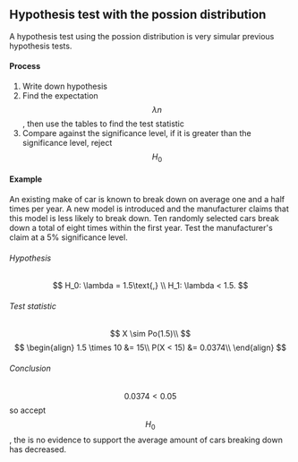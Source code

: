 ## Hypothesis test with the possion distribution
A hypothesis test using the possion distribution is very simular previous hypothesis tests.

#### Process
1. Write down hypothesis 
2. Find the expectation $$\lambda n$$, then use the tables to find the test statistic
3. Compare against the significance level, if it is greater than the significance level, reject $$H_0$$

#### Example
An existing make of car is known to break down on average one and a half times per year. A new model is introduced and the manufacturer claims that this model is less likely to break down. Ten randomly selected cars break down a total of eight times within the first year. Test the manufacturer's claim at a 5% significance level.

###### Hypothesis
$$
H_0: \lambda = 1.5\text{,} \\ 
H_1: \lambda < 1.5. 
$$

###### Test statistic
$$
X \sim Po(1.5)\\
$$$$
\begin{align}
1.5 \times 10 &= 15\\
P(X < 15) &= 0.0374\\
\end{align} 
$$

###### Conclusion
$$0.0374 < 0.05$$ so accept $$H_0$$, the is no evidence to support the average amount of cars breaking down has decreased.